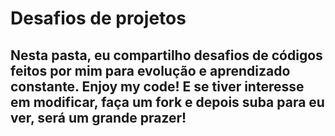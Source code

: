 # Desafios de projetos

## Nesta pasta, eu compartilho desafios de códigos feitos por mim para evolução e aprendizado constante. Enjoy my code! E se tiver interesse em modificar, faça um fork e depois suba para eu ver, será um grande prazer!

